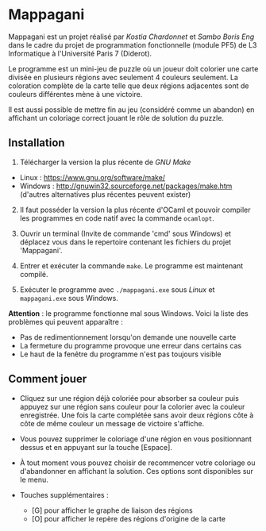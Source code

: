# Mappagani

Mappagani est un projet réalisé par *Kostia Chardonnet* et *Sambo Boris Eng* dans le cadre du projet de programmation fonctionnelle (module PF5) de L3 Informatique à l'Université Paris 7 (Diderot).

Le programme est un mini-jeu de puzzle où un joueur doit colorier une carte divisée en plusieurs régions avec seulement 4 couleurs seulement. La coloration complète de la carte telle que deux régions adjacentes sont de couleurs différentes mène à une victoire.

Il est aussi possible de mettre fin au jeu (considéré comme un abandon) en affichant un coloriage correct jouant le rôle de solution du puzzle.

## Installation

1. Télécharger la version la plus récente de *GNU Make*
 - Linux : https://www.gnu.org/software/make/
 - Windows : http://gnuwin32.sourceforge.net/packages/make.htm (d'autres alternatives plus récentes peuvent exister)
 
2. Il faut posséder la version la plus récente d'OCaml et pouvoir compiler les programmes en code natif avec la commande `ocamlopt`.

3. Ouvrir un terminal (Invite de commande 'cmd' sous Windows) et déplacez vous dans le repertoire contenant les fichiers du projet 'Mappagani'.

4. Entrer et exécuter la commande <code>make</code>. Le programme est maintenant compilé.

5. Exécuter le programme avec <code>./mappagani.exe</code> sous *Linux* et <code>mappagani.exe</code> sous Windows.

**Attention** : le programme fonctionne mal sous Windows. Voici la liste des problèmes qui peuvent apparaître :
- Pas de redimentionnement lorsqu'on demande une nouvelle carte
- La fermeture du programme provoque une erreur dans certains cas
- Le haut de la fenêtre du programme n'est pas toujours visible

## Comment jouer

- Cliquez sur une région déjà coloriée pour absorber sa couleur puis appuyez sur une région sans couleur pour la colorier avec la couleur enregistrée. Une fois la carte complétée sans avoir deux régions côte à côte de même couleur un message de victoire s'affiche.
 
- Vous pouvez supprimer le coloriage d'une région en vous positionnant dessus et en appuyant sur la touche [Espace].

- À tout moment vous pouvez choisir de recommencer votre coloriage ou d'abandonner en affichant la solution. Ces options sont disponibles sur le menu.

- Touches supplémentaires :
  + [G] pour afficher le graphe de liaison des régions
  + [O] pour afficher le repère des régions d'origine de la carte
